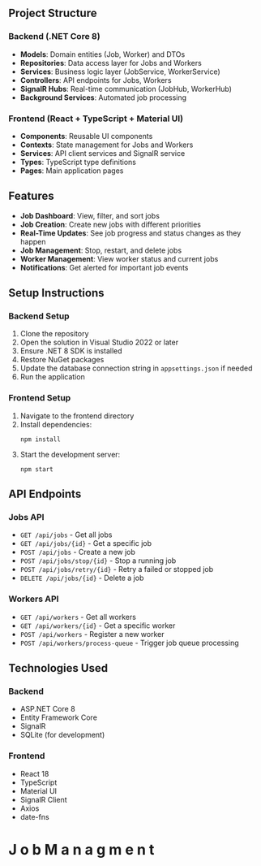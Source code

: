 ## Project Structure

### Backend (.NET Core 8)

- **Models**: Domain entities (Job, Worker) and DTOs 
- **Repositories**: Data access layer for Jobs and Workers
- **Services**: Business logic layer (JobService, WorkerService)
- **Controllers**: API endpoints for Jobs, Workers
- **SignalR Hubs**: Real-time communication (JobHub, WorkerHub)
- **Background Services**: Automated job processing

### Frontend (React + TypeScript + Material UI)

- **Components**: Reusable UI components 
- **Contexts**: State management for Jobs and Workers 
- **Services**: API client services and SignalR service
- **Types**: TypeScript type definitions
- **Pages**: Main application pages

## Features

- **Job Dashboard**: View, filter, and sort jobs
- **Job Creation**: Create new jobs with different priorities
- **Real-Time Updates**: See job progress and status changes as they happen
- **Job Management**: Stop, restart, and delete jobs
- **Worker Management**: View worker status and current jobs
- **Notifications**: Get alerted for important job events

## Setup Instructions

### Backend Setup

1. Clone the repository
2. Open the solution in Visual Studio 2022 or later
3. Ensure .NET 8 SDK is installed
4. Restore NuGet packages
5. Update the database connection string in `appsettings.json` if needed
6. Run the application

### Frontend Setup

1. Navigate to the frontend directory
2. Install dependencies:
   ```
   npm install
   ```
3. Start the development server:
   ```
   npm start
   ```

## API Endpoints

### Jobs API

- `GET /api/jobs` - Get all jobs
- `GET /api/jobs/{id}` - Get a specific job
- `POST /api/jobs` - Create a new job
- `POST /api/jobs/stop/{id}` - Stop a running job
- `POST /api/jobs/retry/{id}` - Retry a failed or stopped job
- `DELETE /api/jobs/{id}` - Delete a job

### Workers API

- `GET /api/workers` - Get all workers
- `GET /api/workers/{id}` - Get a specific worker
- `POST /api/workers` - Register a new worker
- `POST /api/workers/process-queue` - Trigger job queue processing

## Technologies Used

### Backend
- ASP.NET Core 8
- Entity Framework Core
- SignalR
- SQLite (for development)

### Frontend
- React 18
- TypeScript
- Material UI
- SignalR Client
- Axios
- date-fns
#   J o b M a n a g m e n t 
 
 
